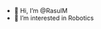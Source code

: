 - 👋 Hi, I’m @RasulM
- 👀 I’m interested in Robotics


<!---
RasulM/RasulM is a ✨ special ✨ repository because its `README.md` (this file) appears on your GitHub profile.
You can click the Preview link to take a look at your changes.
--->
